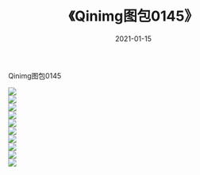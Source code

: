 ﻿---
layout: post
title:  《Qinimg图包0145》
date:   2021-01-15
img: http://imgx.orgx.ga/Qinimg图包/Qinimg图包0145/000.jpg
categories: [美女, 清纯, 唯美]
---

Qinimg图包0145

 ![](http://imgx.orgx.ga/Qinimg图包/Qinimg图包0145/001.jpg) <br>![](http://imgx.orgx.ga/Qinimg图包/Qinimg图包0145/002.jpg) <br>![](http://imgx.orgx.ga/Qinimg图包/Qinimg图包0145/003.jpg) <br>![](http://imgx.orgx.ga/Qinimg图包/Qinimg图包0145/004.jpg) <br>![](http://imgx.orgx.ga/Qinimg图包/Qinimg图包0145/005.jpg) <br>![](http://imgx.orgx.ga/Qinimg图包/Qinimg图包0145/006.jpg) <br>![](http://imgx.orgx.ga/Qinimg图包/Qinimg图包0145/007.jpg) <br>![](http://imgx.orgx.ga/Qinimg图包/Qinimg图包0145/008.jpg) <br>![](http://imgx.orgx.ga/Qinimg图包/Qinimg图包0145/009.jpg) <br>![](http://imgx.orgx.ga/Qinimg图包/Qinimg图包0145/010.jpg) <br>